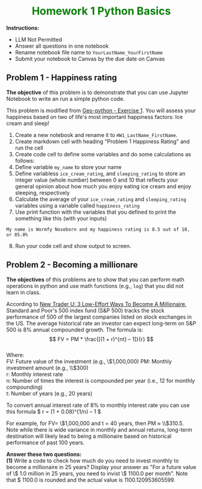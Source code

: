<h1 style="color:green; text-align:center;"> Homework 1 Python Basics </h1>  

**Instructions:**
* LLM Not Permitted  
* Answer all questions in one notebook
* Rename notebook file name to `YourLastName_YourFirstName`
* Submit your notebook to Canvas by the due date on Canvas
  
## Problem 1 - Happiness rating

**The objective** of this problem is to demonstrate that you can use Jupyter Notebook to write an run a simple python code.

This problem is modified from [Geo-python - Exercise 1](https://github.com/Geo-Python-2023/Exercise-1). You will assess your happiness based on two of life's most important happiness factors: Ice cream and sleep!

1. Create a new notebook and rename it to `HW1_LastName_FirstName`.
2. Create markdown cell with heading "Problem 1 Happiness Rating" and run the cell
3. Create code cell to define some variables and do some calculations as follows:
4. Define variable `my_name` to store your name
5. Define variabless `ice_cream_rating`, and `sleeping_rating` to store an integer value (whole number) between 0 and 10 that reflects your general opinion about how much you enjoy eating ice cream and enjoy sleeping, respectively
6. Calculate the average of your `ice_cream_rating` and `sleeping_rating` variables using a variable called `happiness_rating`
7. Use print function with the variables that you defined to print the something like this (with your inputs)
```
My name is Wormfy Noseborn and my happiness rating is 8.5 out of 10, or 85.0%
```
8. Run your code cell and show output to screen.

## Problem 2 - Becoming a millionare

**The objectives** of this problems are to show that you can perform math operations in python and use math functions (e.g., `log`) that you did not learn in class.

According to [New Trader U: 3 Low-Effort Ways To Become A Millionaire](https://www.newtraderu.com/2023/05/07/3-low-effort-ways-to-become-a-millionaire/), Standard and Poor's 500 index fund (S&P 500) tracks the stock performance of 500 of the largest companies listed on stock exchanges in the US. The average historical rate an investor can expect long-term on S&P 500 is 8% annual compounded growth. The formula is:   
$$
FV = PM * \frac{[(1 + r)^{nt} – 1]}{r} 
$$    
Where:      
FV:  Future value of the investment (e.g., \\$1,000,000)     
PM: Monthly investment amount (e.g., \\$300)     
r:   Monthly interest rate       
n:   Number of times the interest is compounded per year (i.e., 12 for monthly compounding)     
t:   Number of years (e.g., 20 years)   

To convert annual interest rate of 8% to monthly interest rate you can use this formula $ r = (1 + 0.08)^{1/n} – 1  $

For example,  for FV= \\$1,000,000 and t = 40 years, then PM ≈ \\$310.5. Note while there is wide variance in monthly and annual returns, long-term destination will likely lead to being a millionaire based on historical performance of past 100 years. 

**Answer these two questions:**       
**(1)** Write a code to check how much do you need to invest monthly to become a millionaire in 25 years? Display your answer as "For a future value of \\$ 1.0 million in 25 years, you need to invist \\$ 1100.0 per month". Note that \$ 1100.0 is rounded and the actual value is 1100.120953605599.   

